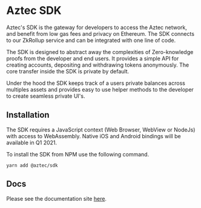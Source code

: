# Aztec SDK

Aztec's SDK is the gateway for developers to access the Aztec network, and benefit from low gas fees and privacy on Ethereum. The SDK connects to our ZkRollup service and can be integrated with one line of code.

The SDK is designed to abstract away the complexities of Zero-knowledge proofs from the developer and end users. It provides a simple API for creating accounts, depositing and withdrawing tokens anonymously. The core transfer inside the SDK is private by default.

Under the hood the SDK keeps track of a users private balances across multiples assets and provides easy to use helper methods to the developer to create seamless private UI's.

## Installation

The SDK requires a JavaScript context (Web Browser, WebView or NodeJs) with access to WebAssembly. Native iOS and Android bindings will be available in Q1 2021.

To install the SDK from NPM use the following command.

```
yarn add @aztec/sdk
```

## Docs

Please see the documentation site [here](https://developers.aztec.network/).
